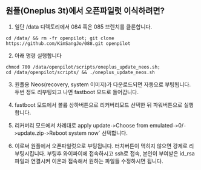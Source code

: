 원플(Oneplus 3t)에서 오픈파일럿 이식하려면?
------
1. 일단 /data 디렉토리에서 084 혹은 085 브렌치를 클론합니다.
```
cd /data/ && rm -fr openpilot; git clone https://github.com/KimSangJo/088.git openpilot
```

2. 아래 명령 실행합니다
```
chmod 700 /data/openpilot/scripts/oneplus_update_neos.sh;
cd /data/openpilot/scripts/ && ./oneplus_update_neos.sh
```

3. 원플용 Neos(recovery, system 이미지)가 다운로드되면 자동으로 부팅됩니다. 
   두번 정도 리부팅되고 나면 fastboot 모드로 들어갑니다.

4. fastboot 모드에서 볼륨 상하버튼으로 리커버리모드 선택한 뒤 파워버튼으로 실행합니다. 

5. 리커버리 모드에서 차례대로 apply update` -> `Choose from emulated` -> `0/` -> `update.zip` -> `Reboot system now` 선택합니다.

 
6. 이로써 원플에서 오픈파일럿으로 부팅됩니다. 터치버튼이 먹히지 않으면 강제로 리부팅시킵니다.
   부팅후 와이파이에 접속하시고 ssh로 접속, 본인이 부여받은 id_rsa파일과 연결시켜 이온과 접속해서 원하는 파일들 수정하시면 됩니다.
